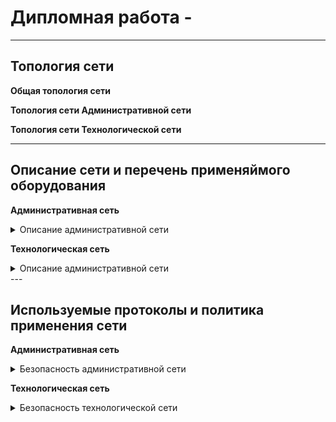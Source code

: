 # Дипломная работа - 

---

## Топология сети

**Общая топология сети**


**Топология сети Административной сети**



**Топология сети Технологической сети**

---
## Описание сети и перечень применяймого оборудования

**Административная сеть**

<details><summary> Описание административной сети</summary>
<pre>

В данной сети представлена административыня часть предприятия:
Вводятся следующие службы:

1. Администрация

2. Бугалтерия

3. Служба РЗА и АСУ ТП

Для каждой представлен отдельный сервер с рабочей информацией
Каждая отдельная служба в отдельном VLAN
</pre>
</details>



**Технологическая сеть**

<details><summary> Описание административной сети</summary>
<pre>

Технологическая сеть деляься на 2 уровня
Уровень подстанции (Верхний уровень ) и уровень присоединения
Также отдельная сеть для службы АСУ ТП для управления и настройки коммутаторов

Представлены 2 рабочих места (АРМ РЗА и АРМ АСУ ТП). Для АРМ РЗА есть доступ до любого оборудования подключеного в рамках технологической сети.


</pre>
</details>
---

## Используемые протоколы и политика применения сети

**Административная сеть**

<details><summary> Безопасность административной сети </summary>
<pre>

Запрет доступа в технологическую сеть



</pre>
</details>


**Технологическая сеть**




<details><summary> Безопасность технологической сети </summary>
<pre>

Запрет доступа в интернет и в административную сеть

</pre>
</details>
